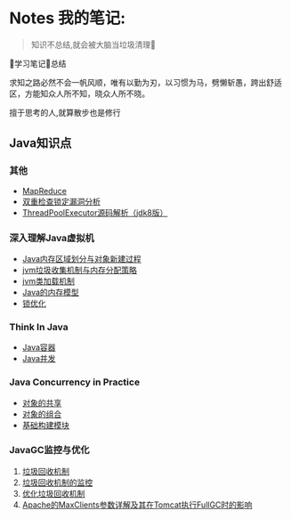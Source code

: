 # Notes 我的笔记:

> 知识不总结,就会被大脑当垃圾清理:rocket:

:book:学习笔记:pencil:总结

求知之路必然不会一帆风顺，唯有以勤为刃，以习惯为马，劈懒斩愚，跨出舒适区，方能知众人所不知，晓众人所不晓。

擅于思考的人,就算散步也是修行

## Java知识点

### 其他

+ [MapReduce](./Distributed_Systems(MIT)/MapReduce.md)
+ [双重检查锁定漏洞分析](双重检查锁定漏洞分析笔记.md)
+ [ThreadPoolExecutor源码解析（jdk8版）](ThreadPoolExecutor源码解析（jdk8版）.md)


### 深入理解Java虚拟机

+ [Java内存区域划分与对象新建过程](./深入理解Java虚拟机/Java内存区域划分.md)
+ [jvm垃圾收集机制与内存分配策略](./深入理解Java虚拟机/jvm垃圾收集与内存回收策略.md)
+ [jvm类加载机制](./深入理解Java虚拟机/jvm类加载机制.md)
+ [Java的内存模型](./深入理解Java虚拟机/Java内存模型.md)
+ [锁优化](./深入理解Java虚拟机/锁优化.md)

### Think In Java

+ [Java容器](./ThinkInJava/Java容器.md)
+ [Java并发](./ThinkInJava/Java并发.md)

### Java Concurrency in Practice

+ [对象的共享](./Java_Concurrency_in_Practice/对象的共享.md)
+ [对象的组合](./Java_Concurrency_in_Practice/对象的组合.md) 
+ [基础构建模块](./Java_Concurrency_in_Practice/基础构件模块.md)

### JavaGC监控与优化

1. [垃圾回收机制](http://www.importnew.com/1993.html)
2. [垃圾回收机制的监控](http://www.importnew.com/2057.html)
3. [优化垃圾回收机制](http://www.importnew.com/3146.html)
4. [Apache的MaxClients参数详解及其在Tomcat执行FullGC时的影响](http://www.importnew.com/3151.html)
